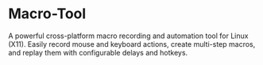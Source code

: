 # Macro-Tool
A powerful cross-platform macro recording and automation tool for Linux (X11). Easily record mouse and keyboard actions, create multi-step macros, and replay them with configurable delays and hotkeys.
